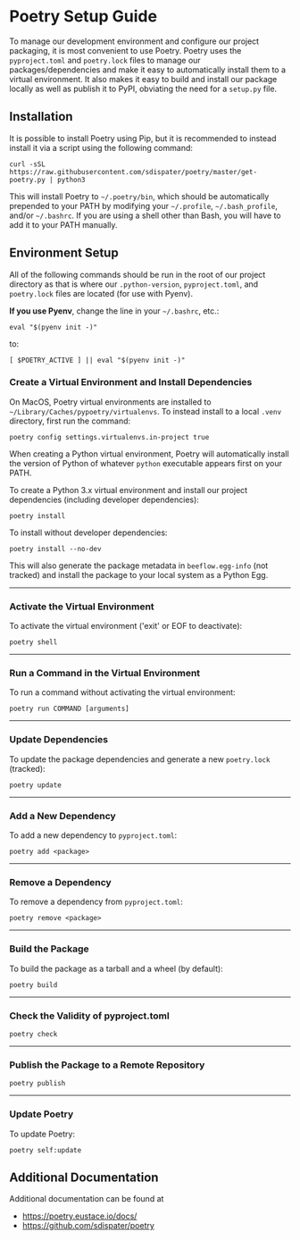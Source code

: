 Poetry Setup Guide
==================
To manage our development environment and configure our project packaging,
it is most convenient to use Poetry. Poetry uses the `pyproject.toml` and `poetry.lock`
files to manage our packages/dependencies and make it easy to automatically
install them to a virtual environment. It also makes it easy to build and
install our package locally as well as publish it to PyPI, obviating the need
for a `setup.py` file.

Installation
------------
It is possible to install Poetry using Pip, but it is recommended to instead
install it via a script using the following command:

`curl -sSL https://raw.githubusercontent.com/sdispater/poetry/master/get-poetry.py | python3`

This will install Poetry to `~/.poetry/bin`, which should be automatically prepended to your PATH
by modifying your `~/.profile`, `~/.bash_profile`, and/or `~/.bashrc`. If you are using a
shell other than Bash, you will have to add it to your PATH manually.

Environment Setup
-----------------
All of the following commands should be run in the root of our
project directory as that is where our `.python-version`, `pyproject.toml`, and
`poetry.lock` files are located (for use with Pyenv).

**If you use Pyenv**, change the line in your `~/.bashrc`, etc.:

`eval "$(pyenv init -)"`

to:

`[ $POETRY_ACTIVE ] || eval "$(pyenv init -)"`

### Create a Virtual Environment and Install Dependencies
On MacOS, Poetry virtual environments are installed to `~/Library/Caches/pypoetry/virtualenvs`.
To instead install to a local `.venv` directory, first run the command:

`poetry config settings.virtualenvs.in-project true`

When creating a Python virtual environment, Poetry will automatically install the version of Python of whatever `python` executable appears first on your PATH.

To create a Python 3.x virtual environment and install our project
dependencies (including developer dependencies):

`poetry install`

To install without developer dependencies:

`poetry install --no-dev`

This will also generate the package metadata in `beeflow.egg-info` (not tracked) and install
the package to your local system as a Python Egg.

---

### Activate the Virtual Environment
To activate the virtual environment ('exit' or EOF to deactivate):

`poetry shell`

---

### Run a Command in the Virtual Environment
To run a command without activating the virtual environment:

`poetry run COMMAND [arguments]`

---

### Update Dependencies
To update the package dependencies and generate a new `poetry.lock` (tracked):

`poetry update`

---

### Add a New Dependency
To add a new dependency to `pyproject.toml`:

`poetry add <package>`

---

### Remove a Dependency
To remove a dependency from `pyproject.toml`:

`poetry remove <package>`

---

### Build the Package
To build the package as a tarball and a wheel (by default):

`poetry build`

---

### Check the Validity of pyproject.toml

`poetry check`

---

### Publish the Package to a Remote Repository

`poetry publish`

---

### Update Poetry
To update Poetry:

`poetry self:update`

Additional Documentation
------------------------
Additional documentation can be found at
* https://poetry.eustace.io/docs/
* https://github.com/sdispater/poetry
